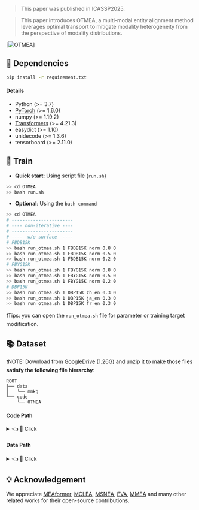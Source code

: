 >This paper was published in ICASSP2025.

>This paper introduces OTMEA, a multi-modal entity alignment method leverages optimal transport to mitigate modality heterogeneity from the perspective of modality distributions.

<!--<div align="center">
    <img src="https://github.com/wonderCS1213/OTMEA/IMG/OTMEA.jpg" width="95%" height="auto" />
</div> -->

[![OTMEA](https://github.com/wondercs/OTMEA/IMG/OTMEA.jpg)]

<!-- >In this paper .... -->

## 🔬 Dependencies
```bash
pip install -r requirement.txt
```
#### Details
- Python (>= 3.7)
- [PyTorch](http://pytorch.org/) (>= 1.6.0)
- numpy (>= 1.19.2)
- [Transformers](http://huggingface.co/transformers/) (>= 4.21.3)
- easydict (>= 1.10)
- unidecode (>= 1.3.6)
- tensorboard (>= 2.11.0)




## 🚀 Train
- **Quick start**: Using  script file (`run.sh`)
```bash
>> cd OTMEA
>> bash run.sh
```
- **Optional**: Using the `bash command`
```bash
>> cd OTMEA
# -----------------------
# ---- non-iterative ----
# -----------------------
# ----  w/o surface  ---- 
# FBDB15K
>> bash run_otmea.sh 1 FBDB15K norm 0.8 0 
>> bash run_otmea.sh 1 FBDB15K norm 0.5 0 
>> bash run_otmea.sh 1 FBDB15K norm 0.2 0 
# FBYG15K
>> bash run_otmea.sh 1 FBYG15K norm 0.8 0 
>> bash run_otmea.sh 1 FBYG15K norm 0.5 0 
>> bash run_otmea.sh 1 FBYG15K norm 0.2 0 
# DBP15K
>> bash run_otmea.sh 1 DBP15K zh_en 0.3 0 
>> bash run_otmea.sh 1 DBP15K ja_en 0.3 0 
>> bash run_otmea.sh 1 DBP15K fr_en 0.3 0

```

❗Tips: you can open the `run_otmea.sh` file for parameter or training target modification.

## 📚 Dataset
❗NOTE: Download from [GoogleDrive](https://drive.google.com/file/d/1VIWcc3KDcLcRImeSrF2AyhetBLq_gsnx/view?usp=sharing) (1.26G) and unzip it to make those files **satisfy the following file hierarchy**:
```
ROOT
├── data
│   └── mmkg
└── code
    └── OTMEA
```

#### Code Path
<details>
    <summary>👈 🔎 Click</summary>
 
```
OTMEA
├── config.py
├── main.py
├── requirement.txt
├── run_otmea.sh
├── run.sh
├── model
│   ├── __init__.py
│   ├── layers.py
│   ├── MEAformer_loss.py
│   ├── MEAformer.py
│   ├── MEAformer_tools.py
│   └── Tool_model.py
├── src
│   ├── __init__.py
│   ├── distributed_utils.py
│   ├── data.py
│   └── utils.py
└── torchlight
    ├── __init__.py
    ├── logger.py
    ├── metric.py
    └── utils.py
```

</details>


#### Data Path
<details>
    <summary>👈 🔎 Click</summary>
 
```
mmkg
├── DBP15K
│   ├── fr_en
│   │   ├── ent_ids_1
│   │   ├── ent_ids_2
│   │   ├── ill_ent_ids
│   │   ├── training_attrs_1
│   │   ├── training_attrs_2
│   │   ├── triples_1
│   │   └── triples_2
│   ├── ja_en
│   │   ├── ent_ids_1
│   │   ├── ent_ids_2
│   │   ├── ill_ent_ids
│   │   ├── training_attrs_1
│   │   ├── training_attrs_2
│   │   ├── triples_1
│   │   └── triples_2
│   ├── translated_ent_name
│   │   ├── dbp_fr_en.json
│   │   ├── dbp_ja_en.json
│   │   └── dbp_zh_en.json
│   └── zh_en
│       ├── ent_ids_1
│       ├── ent_ids_2
│       ├── ill_ent_ids
│       ├── training_attrs_1
│       ├── training_attrs_2
│       ├── triples_1
│       └── triples_2
├── FBDB15K
│   └── norm
│       ├── ent_ids_1
│       ├── ent_ids_2
│       ├── ill_ent_ids
│       ├── training_attrs_1
│       ├── training_attrs_2
│       ├── triples_1
│       └── triples_2
├── FBYG15K
│   └── norm
│       ├── ent_ids_1
│       ├── ent_ids_2
│       ├── ill_ent_ids
│       ├── training_attrs_1
│       ├── training_attrs_2
│       ├── triples_1
│       └── triples_2
├── embedding
│   └── glove.6B.300d.txt
├── pkls
│   ├── dbpedia_wikidata_15k_dense_GA_id_img_feature_dict.pkl
│   ├── dbpedia_wikidata_15k_norm_GA_id_img_feature_dict.pkl
│   ├── FBDB15K_id_img_feature_dict.pkl
│   ├── FBYG15K_id_img_feature_dict.pkl
│   ├── fr_en_GA_id_img_feature_dict.pkl
│   ├── ja_en_GA_id_img_feature_dict.pkl
│   └── zh_en_GA_id_img_feature_dict.pkl
├── MEAformer
└── dump
```

</details>




## 💡 Acknowledgement

We appreciate [MEAformer](https://github.com/zjukg/MEAformer), [MCLEA](https://github.com/lzxlin/MCLEA), [MSNEA](https://github.com/liyichen-cly/MSNEA), [EVA](https://github.com/cambridgeltl/eva), [MMEA](https://github.com/liyichen-cly/MMEA) and many other related works for their open-source contributions.


